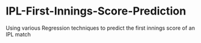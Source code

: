 # IPL-First-Innings-Score-Prediction
Using various Regression techniques to predict the first innings score of an IPL match
